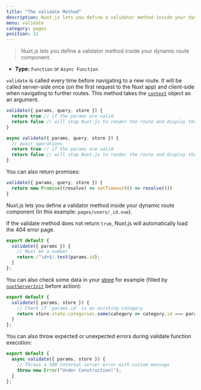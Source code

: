 ```yaml
---
title: "The validate Method"
description: Nuxt.js lets you define a validator method inside your dynamic route component.
menu: validate
category: pages
position: 11
---
```


> Nuxt.js lets you define a validator method inside your dynamic route component.

- **Type:** `Function` or `Async Function`

`validate` is called every time before navigating to a new route. It will be called server-side once (on the first request to the Nuxt app) and client-side when navigating to further routes. This method takes the [`context`](/api/context) object as an argument.

```js
validate({ params, query, store }) {
  return true // if the params are valid
  return false // will stop Nuxt.js to render the route and display the error page
}
```

```js
async validate({ params, query, store }) {
  // await operations
  return true // if the params are valid
  return false // will stop Nuxt.js to render the route and display the error page
}
```

You can also return promises:

```js
validate({ params, query, store }) {
  return new Promise((resolve) => setTimeout(() => resolve()))
}
```

Nuxt.js lets you define a validator method inside your dynamic route component (In this example: `pages/users/_id.vue`).

If the validate method does not return `true`, Nuxt.js will automatically load the 404 error page.

```js
export default {
  validate({ params }) {
    // Must be a number
    return /^\d+$/.test(params.id);
  }
};
```

You can also check some data in your [store](/guide/vuex-store) for example (filled by [`nuxtServerInit`](/guide/vuex-store#the-nuxtserverinit-action) before action):

```js
export default {
  validate({ params, store }) {
    // Check if `params.id` is an existing category
    return store.state.categories.some(category => category.id === params.id);
  }
};
```

You can also throw expected or unexpected errors during validate function execution:

```js
export default {
  async validate({ params, store }) {
    // Throws a 500 internal server error with custom message
    throw new Error("Under Construction!");
  }
};
```
